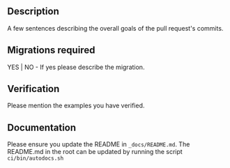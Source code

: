 ## Description
A few sentences describing the overall goals of the pull request's commits.

## Migrations required
YES | NO - If yes please describe the migration.

## Verification
Please mention the examples you have verified.

## Documentation
Please ensure you update the README in `_docs/README.md`. The README.md in the root can be updated by running the script `ci/bin/autodocs.sh`
